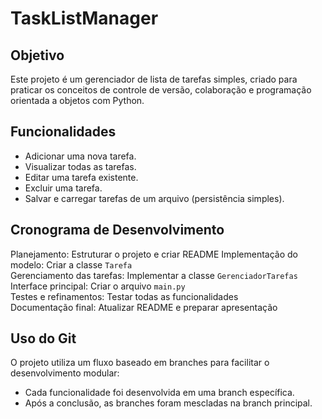 # TaskListManager

## Objetivo  
Este projeto é um gerenciador de lista de tarefas simples, criado para praticar os conceitos de controle de versão, colaboração e programação orientada a objetos com Python.

## Funcionalidades  
- Adicionar uma nova tarefa.  
- Visualizar todas as tarefas.  
- Editar uma tarefa existente.  
- Excluir uma tarefa.  
- Salvar e carregar tarefas de um arquivo (persistência simples).

## Cronograma de Desenvolvimento                        
Planejamento: Estruturar o projeto e criar README 
Implementação do modelo: Criar a classe `Tarefa`              
Gerenciamento das tarefas: Implementar a classe `GerenciadorTarefas` 
Interface principal: Criar o arquivo `main.py`           
Testes e refinamentos: Testar todas as funcionalidades     
Documentação final: Atualizar README e preparar apresentação 

## Uso do Git  
O projeto utiliza um fluxo baseado em branches para facilitar o desenvolvimento modular:  
- Cada funcionalidade foi desenvolvida em uma branch específica.  
- Após a conclusão, as branches foram mescladas na branch principal.
